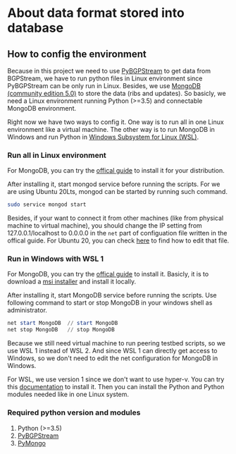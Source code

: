 # About data format stored into database

## How to config the environment

Because in this project we need to use [PyBGPStream](https://bgpstream.caida.org/docs/install/pybgpstream) to get data from BGPStream, we have to run python files in Linux environment since PyBGPStream can be only run in Linux. Besides, we use [MongoDB (community edition 5.0)](https://www.mongodb.com/) to store the data (ribs and updates). So basicly, we need a Linux environment running Python (>=3.5) and connectable MongoDB environment.

Right now we have two ways to config it. One way is to run all in one Linux environment like a virtual machine. The other way is to run MongoDB in Windows and run Python in [Windows Subsystem for Linux (WSL)](https://docs.microsoft.com/en-us/windows/wsl/).

### Run all in Linux environment

For MongoDB, you can try the [offical guide](https://www.mongodb.com/docs/manual/administration/install-on-linux/) to install it for your distribution.

After installing it, start mongod service before running the scripts. For we are using Ubuntu 20Lts, mongod can be started by running such command.

```bash
sudo service mongod start
```

Besides, if your want to connect it from other machines (like from physical machine to virtual machine), you should change the IP setting from 127.0.0.1/localhost to 0.0.0.0 in the `net` part of configuation file written in the offical guide. For Ubuntu 20, you can check [here](https://www.mongodb.com/docs/manual/tutorial/install-mongodb-on-ubuntu/#:~:text=to%20these%20directories.-,Configuration%20File,-The%20official%20MongoDB) to find how to edit that file.

### Run in Windows with WSL 1

For MongoDB, you can try the [offical guide](https://www.mongodb.com/docs/manual/tutorial/install-mongodb-on-windows/) to install it. Basicly, it is to download a [msi installer](https://www.mongodb.com/try/download/community?tck=docs_server) and install it locally.

After installing it, start MongoDB service before running the scripts. Use following command to start or stop MongoDB in your windows shell as administrator.

```powershell
net start MongoDB  // start MongoDB
net stop MongoDB   // stop MongoDB
```

Because we still need virtual machine to run peering testbed scripts, so we use WSL 1 instead of WSL 2. And since WSL 1 can directly get access to Windows, so we don't need to edit the net configuration for MongoDB in Windows.

For WSL, we use version 1 since we don't want to use hyper-v. You can try this [documentation](https://www.ridom.de/seqsphere/u/Windows_Subsystem_For_Linux.html) to install it. Then you can install the Python and Python modules needed like in one Linux system.

### Required python version and modules

1. Python (>=3.5)
2. [PyBGPStream](https://github.com/caida/pybgpstream)
3. [PyMongo](https://pymongo.readthedocs.io/en/stable/)